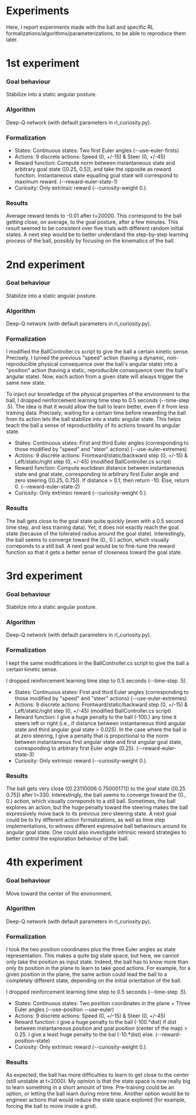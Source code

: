 # Experiments

Here, I report experiments made with the ball and specific RL formalizations/algorithms/parameterizations, to be able to reproduce them later.

# 1st experiment

### Goal behaviour

Stabilize into a static angular posture.

### Algorithm

Deep-Q network (with default parameters in rl_curiosity.py).

### Formalization

- States: Continuous states: Two first Euler angles (--use-euler-firsts)
- Actions: 9 discrete actions: Speed (0, +/-15) & Steer (0, +/-45)
- Reward function: Compute norm between instantaneous state and arbitrary goal state ([0.25, 0.5]), and take the opposite as reward function. Instantaneous state equalling goal state will correspond to maximum reward. (--reward-euler-state-1)
- Curiosity: Only extrinsic reward (--curiosity-weight 0.).

### Results

Average reward tends to -0.01 after t=20000. This correspond to the ball getting close, on average, to the goal posture, after a few minutes.
This result seemed to be consistent over five trials with different random initial states. A next step would be to better understand the step-by-step learning process of the ball, possibly by focusing on the kinematics of the ball.

# 2nd experiment

### Goal behaviour

Stabilize into a static angular posture.

### Algorithm

Deep-Q network (with default parameters in rl_curiosity.py).

### Formalization

I modified the BallController.cs script to give the ball a certain kinetic sense.
Precisely, I turned the previous "speed" action (having a dynamic, non-reproducible physical consequence over the ball's angular state) into a "position" action (having a static, reproducible consequence over the ball's angular state). Now, each action from a given state will always trigger the same new state.

To inject our knowledge of the physical properties of the environment to the ball, I dropped reinforcement learning time step to 0.5 seconds (--time-step .5). The idea is that it would allow the ball to learn better, even if it from less training data. Precisely, waiting for a certain time before rewarding the ball from its action lets the ball stabilize into a static angular state. This helps teach the ball a sense of reproductibility of its actions toward its angular state.

- States: Continuous states: First and third Euler angles (corresponding to those modified by "speed" and "steer" actions) (--use-euler-extremes)
- Actions: 9 discrete actions: Frontward/static/backward step (0, +/-15) & Left/static/right step (0, +/-45) (modified BallController.cs script)
- Reward function: Compute euclidean distance between instantaneous state and goal state, corresponding to arbitrary first Euler angle and zero steering ([0.25, 0.75]). If distance > 0.1, then return -10. Else, return 0. (--reward-euler-state-2)
- Curiosity: Only extrinsic reward (--curiosity-weight 0.).

### Results

The ball gets close to the goal state quite quickly (even with a 0.5 second time step, and less training data). Yet, it does not exactly reach the goal state (because of the tolerated radius around the goal state).
Interestingly, the ball seems to converge toward the (0., 0.) action, which visually correponds to a still ball.
A next goal would be to fine-tune the reward function so that it gets a better sense of closeness toward the goal state.

# 3rd experiment

### Goal behaviour

Stabilize into a static angular posture.

### Algorithm

Deep-Q network (with default parameters in rl_curiosity.py).

### Formalization

I kept the same modifications in the BallController.cs script to give the ball a certain kinetic sense.

I dropped reinforcement learning time step to 0.5 seconds (--time-step .5).

- States: Continuous states: First and third Euler angles (corresponding to those modified by "speed" and "steer" actions) (--use-euler-extremes)
- Actions: 9 discrete actions: Frontward/static/backward step (0, +/-15) & Left/static/right step (0, +/-45) (modified BallController.cs script)
- Reward function: I give a huge penalty to the ball (-100.) any time it steers left or right (i.e., if distance between instantaneous third angular state and third angular goal state > 0.025). In the case where the ball is at zero steering, I give a penalty that is proportional to the norm between instantaneous first angular state and first angular goal state, corresponding to arbitrary first Euler angle (0.25). (--reward-euler-state-3)
- Curiosity: Only extrinsic reward (--curiosity-weight 0.).

### Results

The ball gets very close ([0.23110006 0.75000171]) to the goal state ([0.25 0.75]) after t=330.
Interestingly, the ball seems to converge toward the (0., 0.) action, which visually correponds to a still ball. Sometimes, the ball explores an action, but the huge penalty toward the steering makes the ball expressively move back to its previous zero steering state.
A next goal could be to try different action formalizations, as well as time step implementations, to witness different expressive ball behaviours around its angular goal state. One could also investigate intrinsic reward strategies to better control the exploration behaviour of the ball.

# 4th experiment

### Goal behaviour

Move toward the center of the environment.

### Algorithm

Deep-Q network (with default parameters in rl_curiosity.py).

### Formalization

I took the two position coordinates plus the three Euler angles as state representation. This makes a quite big state space, but here, we cannot only take the position as input state. Indeed, the ball has to know more than only its position in the plane to learn to take good actions. For example, for a given position in the plane, the same action could lead the ball to a completely different state, depending on the initial orientation of the ball.

I dropped reinforcement learning time step to 0.5 seconds (--time-step .5).

- States: Continuous states: Two position coordinates in the plane + Three Euler angles (--use-position --use-euler)
- Actions: 9 discrete actions: Speed (0, +/-15) & Steer (0, +/-45)
- Reward function: I give a huge penalty to the ball (-100.\*dist) if dist between instantaneous position and goal position (center of the map) > 0.25. I give a least huge penalty to the bal (-10.\*dist) else. (--reward-position-state)
- Curiosity: Only extrinsic reward (--curiosity-weight 0.).

### Results

As expected, the ball has more difficulties to learn to get close to the center (still unstable at t=2000). My opinion is that the state space is now really big to learn something in a short amount of time. Pre-training could be an option, or letting the ball learn during more time. Another option would be to engineer actions that would reduce the state space explored (for example, forcing the ball to move inside a grid).
